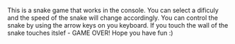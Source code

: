 This is a snake game that works in the console. 
You can select a dificuly and the speed of the snake will change accordingly. 
You can control the snake by using the arrow keys on you keyboard. 
If you touch the wall of the snake touches itslef - GAME OVER!
Hope you have fun :)
